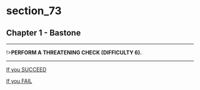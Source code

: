 
# section_73

## Chapter 1 - Bastone

---

!>**PERFORM A THREATENING CHECK (DIFFICULTY 6).** 

---

[If you SUCCEED](output/chapter1/section_77.md)

[If you FAIL](output/chapter1/section_78.md)


